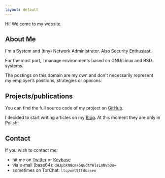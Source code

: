 ```yaml
---
layout: default
---
```


Hi! Welcome to my website.

## About Me

I'm a System and (tiny) Network Administrator. Also Security Enthusiast.

For the most part, I manage environments based on GNU/Linux and BSD systems.

The postings on this domain are my own and don't necessarily represent my employer’s positions, strategies or opinions.

## Projects/publications

You can find the full source code of my project on [GitHub](https://github.com/trimstray).

I decided to start writing articles on my [Blog](https://blkcipher.info). At this moment they are only in Polish.

## Contact

If you wish to contact me:

- hit me on [Twitter](https://twitter.com/trimstray) or [Keybase](https://keybase.io/trimstray)
- via e-mail (base64): `dHJpbXN0cmF5QGdtYWlsLmNvbQo=`
- sometimes on TorChat: `ltcpwvt5tfdoaseo`
